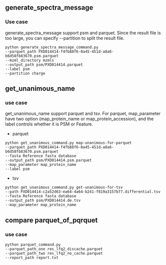## generate_spectra_message
### Use case
generate_spectra_message support psm and parquet.
Since the result file is too large, you can specify --partition to split the result file.

```
python generate_spectra_message_command.py 
--parquet_path PXD014414-f4fb88f6-0a45-451d-a8a6-b6d58fb83670.psm.parquet
--mzml_directory mzmls
--output_path psm/PXD014414.parquet
--label psm
--partition charge
```

## get_unanimous_name
### use case
get_unanimous_name support parquet and tsv.
For parquet, map_parameter have two option (map_protein_name or map_protein_accession), and the label controls whether it is PSM or Feature.

- parquet
```
python get_unanimous_command.py map-unanimous-for-parquet
--parquet_path PXD014414-f4fb88f6-0a45-451d-a8a6-b6d58fb83670.psm.parquet
--fasta Reference fasta database
--output_path psm/PXD014414.psm.parquet
--map_parameter map_protein_name
--label psm
```

- tsv
```
python get_unanimous_command.py get-unanimous-for-tsv
--path PXD014414-c2a52d63-ea64-4a64-b241-f819a3157b77.differential.tsv
--fasta Reference fasta database
--output_path psm/PXD014414.de.tsv
--map_parameter map_protein_name
```

## compare parquet_of_pqrquet
### use case
```
python parquet_command.py
--parquet_path_one res_lfq2_discache.parquet
--parquet_path_two res_lfq2_no_cache.parquet
--report_path report.txt
```
